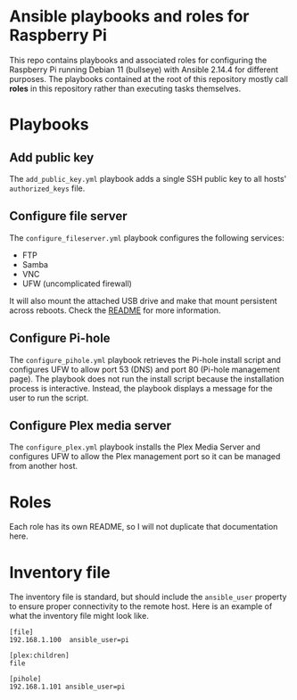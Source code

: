 # Ansible playbooks and roles for Raspberry Pi

This repo contains playbooks and associated roles for configuring the Raspberry Pi running Debian 11 (bullseye) with Ansible 2.14.4 for different purposes. The playbooks contained at the root of this repository mostly call **roles** in this repository rather than executing tasks themselves.

# Playbooks

## Add public key

The `add_public_key.yml` playbook adds a single SSH public key to all hosts' `authorized_keys` file.

## Configure file server

The `configure_fileserver.yml` playbook configures the following services:
* FTP
* Samba
* VNC
* UFW (uncomplicated firewall)

It will also mount the attached USB drive and make that mount persistent across reboots. Check the [README](./CONFIGURE_FILESERVER.md) for more information.

## Configure Pi-hole

The `configure_pihole.yml` playbook retrieves the Pi-hole install script and configures UFW to allow port 53 (DNS) and port 80 (Pi-hole management page). The playbook does not run the install script because the installation process is interactive. Instead, the playbook displays a message for the user to run the script.

## Configure Plex media server

The `configure_plex.yml` playbook installs the Plex Media Server and configures UFW to allow the Plex management port so it can be managed from another host.

# Roles

Each role has its own README, so I will not duplicate that documentation here.

# Inventory file

The inventory file is standard, but should include the `ansible_user` property to ensure proper connectivity to the remote host. Here is an example of what the inventory file might look like.

```properties
[file]
192.168.1.100  ansible_user=pi

[plex:children]
file

[pihole]
192.168.1.101 ansible_user=pi
```
